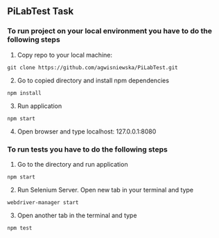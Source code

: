 ## PiLabTest Task

### To run project on your local environment you have to do the following steps

1. Copy repo to your local machine:

  ```git clone https://github.com/agwisniewska/PiLabTest.git ```

2. Go to copied directory and install npm dependencies

  ``` npm install ```

3. Run application
  
  ``` npm start ```
 
4. Open browser and type localhost: 127.0.0.1:8080
 
### To run tests you have to do the following steps

1. Go to the directory and run application
 
 ``` npm start ```

2. Run Selenium Server. Open new tab in your terminal and type

  ```webdriver-manager start```

3. Open another tab in the terminal and type

  ```npm test ```
  

 
    
